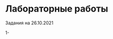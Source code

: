#                                                                           Лабораторные работы

Задания на 26.10.2021

1-
